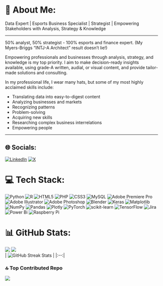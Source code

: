 # 💫 About Me:
Data Expert | Esports Business Specialist | Strategist | Empowering Stakeholders with Analysis, Strategy & Knowledge

---

50% analyst, 50% strategist - 100% esports and finance expert. (My Myers-Briggs “INTJ-A Architect” result doesn’t lie!)

Empowering professionals and businesses through analysis, strategy, and knowledge is my top priority. I aim to make decision-ready insights available, using grade-A written, audial, or visual content, and provide tailor-made solutions and consulting.

In my professional life, I wear many hats, but some of my most highly acclaimed skills include:
- Translating data into easy-to-digest content
- Analyzing businesses and markets
- Recognizing patterns
- Problem-solving
- Acquiring new skills
- Researching complex business interrelations
- Empowering people
---


## 🌐 Socials:
[![LinkedIn](https://img.shields.io/badge/LinkedIn-%230077B5.svg?logo=linkedin&logoColor=white)](https://linkedin.com/in/tobiasseck) [![X](https://img.shields.io/badge/X-black.svg?logo=X&logoColor=white)](https://x.com/tobiasseck) 

# 💻 Tech Stack:
![Python](https://img.shields.io/badge/python-3670A0?style=for-the-badge&logo=python&logoColor=ffdd54) ![R](https://img.shields.io/badge/r-%23276DC3.svg?style=for-the-badge&logo=r&logoColor=white) ![HTML5](https://img.shields.io/badge/html5-%23E34F26.svg?style=for-the-badge&logo=html5&logoColor=white) ![PHP](https://img.shields.io/badge/php-%23777BB4.svg?style=for-the-badge&logo=php&logoColor=white) ![CSS3](https://img.shields.io/badge/css3-%231572B6.svg?style=for-the-badge&logo=css3&logoColor=white) ![MySQL](https://img.shields.io/badge/mysql-4479A1.svg?style=for-the-badge&logo=mysql&logoColor=white) ![Adobe Premiere Pro](https://img.shields.io/badge/Adobe%20Premiere%20Pro-9999FF.svg?style=for-the-badge&logo=Adobe%20Premiere%20Pro&logoColor=white) ![Adobe Illustrator](https://img.shields.io/badge/adobe%20illustrator-%23FF9A00.svg?style=for-the-badge&logo=adobe%20illustrator&logoColor=white) ![Adobe Photoshop](https://img.shields.io/badge/adobe%20photoshop-%2331A8FF.svg?style=for-the-badge&logo=adobe%20photoshop&logoColor=white) ![Blender](https://img.shields.io/badge/blender-%23F5792A.svg?style=for-the-badge&logo=blender&logoColor=white) ![Keras](https://img.shields.io/badge/Keras-%23D00000.svg?style=for-the-badge&logo=Keras&logoColor=white) ![Matplotlib](https://img.shields.io/badge/Matplotlib-%23ffffff.svg?style=for-the-badge&logo=Matplotlib&logoColor=black) ![NumPy](https://img.shields.io/badge/numpy-%23013243.svg?style=for-the-badge&logo=numpy&logoColor=white) ![Pandas](https://img.shields.io/badge/pandas-%23150458.svg?style=for-the-badge&logo=pandas&logoColor=white) ![Plotly](https://img.shields.io/badge/Plotly-%233F4F75.svg?style=for-the-badge&logo=plotly&logoColor=white) ![PyTorch](https://img.shields.io/badge/PyTorch-%23EE4C2C.svg?style=for-the-badge&logo=PyTorch&logoColor=white) ![scikit-learn](https://img.shields.io/badge/scikit--learn-%23F7931E.svg?style=for-the-badge&logo=scikit-learn&logoColor=white) ![TensorFlow](https://img.shields.io/badge/TensorFlow-%23FF6F00.svg?style=for-the-badge&logo=TensorFlow&logoColor=white) ![Jira](https://img.shields.io/badge/jira-%230A0FFF.svg?style=for-the-badge&logo=jira&logoColor=white) ![Power Bi](https://img.shields.io/badge/power_bi-F2C811?style=for-the-badge&logo=powerbi&logoColor=black) ![Raspberry Pi](https://img.shields.io/badge/-RaspberryPi-C51A4A?style=for-the-badge&logo=Raspberry-Pi)
# 📊 GitHub Stats:
![](https://github-readme-stats.vercel.app/api?username=tobiasseck&theme=dark&hide_border=false&include_all_commits=false&count_private=false)
![](https://github-readme-stats.vercel.app/api/top-langs/?username=tobiasseck&theme=dark&hide_border=false&include_all_commits=false&count_private=false&layout=compact)<br/>
| ![GitHub Streak Stats](https://github-readme-streak-stats.herokuapp.com/?user=tobiasseck&theme=dark&hide_border=false) |
|:--:|

### 🔝 Top Contributed Repo
![](https://github-contributor-stats.vercel.app/api?username=tobiasseck&limit=5&theme=monokai&combine_all_yearly_contributions=true)
